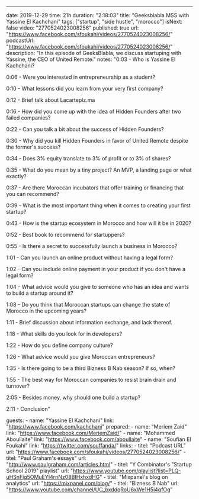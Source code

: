 ---
date: 2019-12-29
time: 21h
duration: "2:18:03"
title: "Geeksblabla MSS with Yassine El Kachchani"
tags: ["startup", "side hustle", "morocco"]
isNext: false
video: "2770524023008256"
published: true
url: "https://www.facebook.com/sfoukahi/videos/2770524023008256/"
podcastUrl: "https://www.facebook.com/sfoukahi/videos/2770524023008256/"
description: "In this episode of GeeksBlabla, we discuss startuping with Yassine, the CEO of United Remote."
notes: "0:03 - Who is Yassine El Kachchani?

0:06 - Were you interested in entrepreneurship as a student?

0:10 - What lessons did you learn from your very first company?

0:12 - Brief talk about Lacarteplz.ma

0:16 - How did you come up with the idea of Hidden Founders after two failed companies?

0:22 - Can you talk a bit about the success of Hidden Founders?

0:30 - Why did you kill Hidden Founders in favor of United Remote despite the former's success?

0:34 - Does 3% equity translate to 3% of profit or to 3% of shares?

0:35 - What do you mean by a tiny project? An MVP, a landing page or what exactly?

0:37 - Are there Moroccan incubators that offer training or financing that you can recommend?

0:39 - What is the most important thing when it comes to creating your first startup?

0:43 - How is the startup ecosystem in Morocco and how will it be in 2020?

0:52 - Best book to recommend for startuppers?

0:55 - Is there a secret to successfully launch a business in Morocco?

1:01 - Can you launch an online product without having a legal form?

1:02 - Can you include online payment in your product if you don't have a legal form?

1:04 - What advice would you give to someone who has an idea and wants to build a startup around it?

1:08 - Do you think that Moroccan startups can change the state of Morocco in the upcoming years?

1:11 - Brief discussion about information exchange, and lack thereof.

1:18 - What skills do you look for in developers?

1:22 - How do you define company culture?

1:26 - What advice would you give Moroccan entrepreneurs?

1:35 - Is there going to be a third Bizness B Nab season? If so, when?

1:55 - The best way for Moroccan companies to resist brain drain and turnover?

2:05 - Besides money, why should one build a startup?

2:11 - Conclusion"

guests: 
    - name: "Yassine El Kachchani"
      link: "https://www.facebook.com/kachchani"
prepared: 
    - name: "Meriem Zaid"
      link: "https://www.facebook.com/MeriemZaid/"
    - name: "Mohammed Aboullaite"
       link: "https://www.facebook.com/aboullaite"
    - name: "Soufian El Foukahi"
       link: "https://twitter.com/souffanda/"
links: 
    - titel: "Podcast URL"
      url: "https://www.facebook.com/sfoukahi/videos/2770524023008256/"
    - titel: "Paul Graham's essays"
      url: "http://www.paulgraham.com/articles.html"
    - titel: "Y Combinator's "Startup School 2019" playlist"
      url: "https://www.youtube.com/playlist?list=PLQ-uHSnFig5OMuEYI4rnNz08BIHxhxdHG"
    - titel: "Mixpanel's blog on analytics"
      url: "https://mixpanel.com/blog/"
    - titel: "Bizness B Nab"
      url: "https://www.youtube.com/channel/UC_bxddqRoU6xWe1H5i4qfOg"
